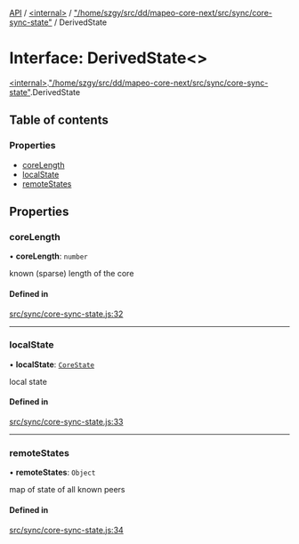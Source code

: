 [API](../README.md) / [\<internal\>](../modules/internal_.md) / ["/home/szgy/src/dd/mapeo-core-next/src/sync/core-sync-state"](../modules/internal_.__home_szgy_src_dd_mapeo_core_next_src_sync_core_sync_state_.md) / DerivedState

# Interface: DerivedState\<\>

[\<internal\>](../modules/internal_.md).["/home/szgy/src/dd/mapeo-core-next/src/sync/core-sync-state"](../modules/internal_.__home_szgy_src_dd_mapeo_core_next_src_sync_core_sync_state_.md).DerivedState

## Table of contents

### Properties

- [coreLength](internal_.__home_szgy_src_dd_mapeo_core_next_src_sync_core_sync_state_.DerivedState.md#corelength)
- [localState](internal_.__home_szgy_src_dd_mapeo_core_next_src_sync_core_sync_state_.DerivedState.md#localstate)
- [remoteStates](internal_.__home_szgy_src_dd_mapeo_core_next_src_sync_core_sync_state_.DerivedState.md#remotestates)

## Properties

### coreLength

• **coreLength**: `number`

known (sparse) length of the core

#### Defined in

[src/sync/core-sync-state.js:32](https://github.com/digidem/mapeo-core-next/blob/315dc9781d8d2f74f17b1fd651a3ae81272b7fac/src/sync/core-sync-state.js#L32)

___

### localState

• **localState**: [`CoreState`](internal_.CoreState.md)

local state

#### Defined in

[src/sync/core-sync-state.js:33](https://github.com/digidem/mapeo-core-next/blob/315dc9781d8d2f74f17b1fd651a3ae81272b7fac/src/sync/core-sync-state.js#L33)

___

### remoteStates

• **remoteStates**: `Object`

map of state of all known peers

#### Defined in

[src/sync/core-sync-state.js:34](https://github.com/digidem/mapeo-core-next/blob/315dc9781d8d2f74f17b1fd651a3ae81272b7fac/src/sync/core-sync-state.js#L34)

